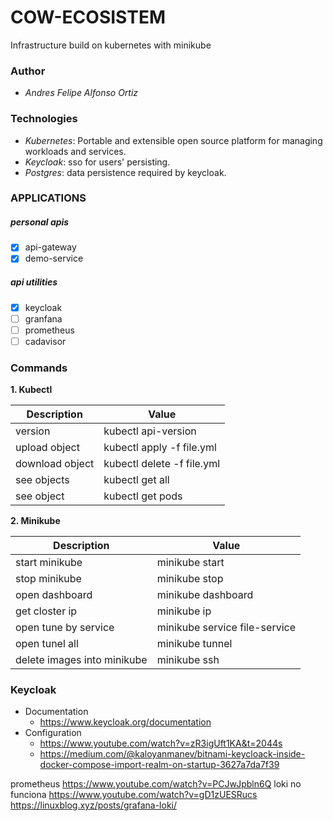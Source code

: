 # COW-ECOSISTEM

Infrastructure build on kubernetes with minikube

### Author
  - *Andres Felipe Alfonso Ortiz*

### Technologies
  - *Kubernetes*: Portable and extensible open source platform for managing workloads and services.
  - *Keycloak*: sso for users' persisting.
  - *Postgres*: data persistence required by keycloak.

### APPLICATIONS

##### personal apis
- [x] api-gateway
- [x] demo-service

##### api utilities
- [x] keycloak
- [ ] granfana
- [ ] prometheus
- [ ] cadavisor

### Commands
__1. Kubectl__

| Description     | Value                      |
|-----------------|----------------------------|
| version         | kubectl api-version        |
| upload object   | kubectl apply -f file.yml  |
| download object | kubectl delete -f file.yml |
| see objects     | kubectl get all            |
| see object      | kubectl get pods           |

__2. Minikube__

| Description                 | Value                         |
|-----------------------------|-------------------------------|
| start minikube              | minikube start                |
| stop minikube               | minikube stop                 |
| open dashboard              | minikube dashboard            |
| get closter ip              | minikube ip                   |
| open tune by service        | minikube service file-service |
| open tunel all              | minikube tunnel               |
| delete images into minikube | minikube ssh                  |


### Keycloak
  - Documentation
    - https://www.keycloak.org/documentation
  - Configuration
    - https://www.youtube.com/watch?v=zR3igUft1KA&t=2044s
    - https://medium.com/@kaloyanmanev/bitnami-keycloack-inside-docker-compose-import-realm-on-startup-3627a7da7f39


prometheus
https://www.youtube.com/watch?v=PCJwJpbln6Q
loki no funciona
https://www.youtube.com/watch?v=gD1zUESRucs
https://linuxblog.xyz/posts/grafana-loki/